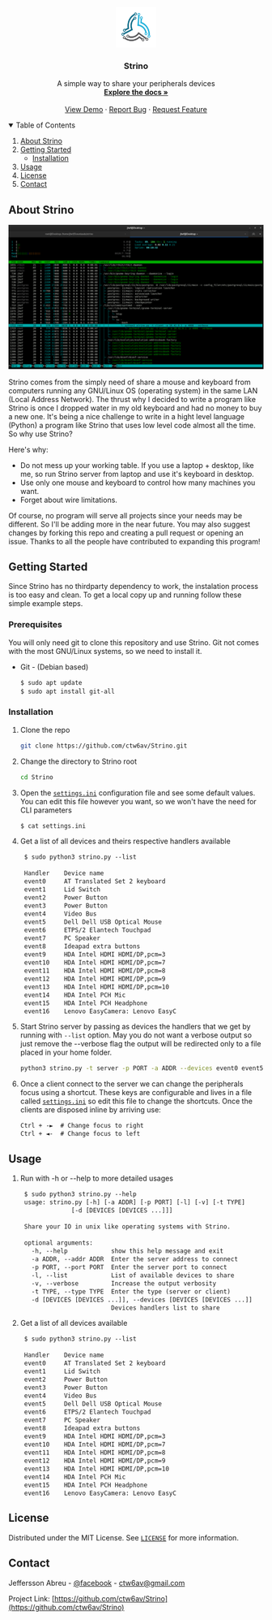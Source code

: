 <!-- PROJECT LOGO -->
<br />
<p align="center">
  <a href="https://github.com/ctw6av/Strino">
    <img src="external/logo.png" alt="Logo" width="80" height="80">
  </a>

  <h3 align="center">Strino</h3>

  <p align="center">
    A simple way to share your peripherals devices
    <br />
    <a href="https://github.com/ctw6av/Strino">
        <strong>Explore the docs »</strong>
    </a>
    <br />
    <br />
    <a href="https://github.com/ctw6av/Strino">View Demo</a>
    ·
    <a href="https://github.com/ctw6av/Strino/issues">Report Bug</a>
    ·
    <a href="https://github.com/ctw6av/Strino/issues">Request Feature</a>
  </p>


<!-- TABLE OF CONTENTS -->
<details open="open">
  <summary>Table of Contents</summary>
  <ol>
    <li>
      <a href="#about-the-project">About Strino</a>
    </li>
    <li>
      <a href="#getting-started">Getting Started</a>
      <ul>
        <li><a href="#installation">Installation</a></li>
      </ul>
    </li>
    <li><a href="#usage">Usage</a></li>
    <li><a href="#license">License</a></li>
    <li><a href="#contact">Contact</a></li>
  </ol>
</details>



<!-- ABOUT THE PROJECT -->
## About Strino

![Strino](external/image1.png)

Strino comes from the simply need of share a mouse and keyboard from computers running any GNU/Linux OS 
(operating system) in the same LAN (Local Address Network). The thrust why I decided to write a program like Strino is
once I dropped water in my old keyboard and had no money to buy a new one. It's being a nice challenge to write in a hight
level language (Python) a program like Strino that uses low level code almost all the time. So why use Strino?

Here's why:
* Do not mess up your working table. If you use a laptop + desktop, like me, so run Strino server from laptop and use it's keyboard
  in desktop.
* Use only one mouse and keyboard to control how many machines you want.
* Forget about wire limitations.

Of course, no program will serve all projects since your needs may be different. So I'll be adding more in the near 
future. You may also suggest changes by forking this repo and creating a pull request or opening an issue. Thanks to 
all the people have contributed to expanding this program!

<!-- GETTING STARTED -->
## Getting Started

Since Strino has no thirdparty dependency to work, the instalation process is too easy and clean.
To get a local copy up and running follow these simple example steps.

### Prerequisites

You will only need git to clone this repository and use Strino. Git not comes with the most GNU/Linux systems, so we need to install it.
* Git - (Debian based)
  ```sh
  $ sudo apt update
  $ sudo apt install git-all
  ```

### Installation

1. Clone the repo
   ```sh
   git clone https://github.com/ctw6av/Strino.git
   ```
2. Change the directory to Strino root
   ```sh
   cd Strino
   ```

3. Open the [```settings.ini```](https://github.com/ctw6av/Strino/blob/master/settings.ini) configuration file and see 
   some default values. You can edit this file however you want, so we won't have the need for CLI parameters   
   ```sh
   $ cat settings.ini
   ```
   
4. Get a list of all devices and theirs respective handlers available
   ```
    $ sudo python3 strino.py --list 
   
    Handler    Device name
    event0     AT Translated Set 2 keyboard
    event1     Lid Switch
    event2     Power Button
    event3     Power Button
    event4     Video Bus
    event5     Dell Dell USB Optical Mouse
    event6     ETPS/2 Elantech Touchpad
    event7     PC Speaker
    event8     Ideapad extra buttons
    event9     HDA Intel HDMI HDMI/DP,pcm=3
    event10    HDA Intel HDMI HDMI/DP,pcm=7
    event11    HDA Intel HDMI HDMI/DP,pcm=8
    event12    HDA Intel HDMI HDMI/DP,pcm=9
    event13    HDA Intel HDMI HDMI/DP,pcm=10
    event14    HDA Intel PCH Mic
    event15    HDA Intel PCH Headphone
    event16    Lenovo EasyCamera: Lenovo EasyC
   
   ```
   
5. Start Strino server by passing as devices the handlers that we get by running with ```--list``` option. May you do not 
   want a verbose output so just remove the --verbose flag the output will be 
   redirected only to a file placed in your home folder.
   ```sh
   python3 strino.py -t server -p PORT -a ADDR --devices event0 event5 --verbose
   ```

6. Once a client connect to the server we can change the peripherals focus using a shortcut. These keys are configurable
   and lives in a file called [```settings.ini```](https://github.com/ctw6av/Strino/blob/master/settings.ini) so edit this file to change
   the shortcuts. Once the clients are disposed inline by arriving use:
   ```
   Ctrl + -►  # Change focus to right
   Ctrl + ◄-  # Change focus to left   
   ```
   

<!-- USAGE EXAMPLES -->
## Usage

1. Run with -h or --help to more detailed usages
   ```
    $ sudo python3 strino.py --help
    usage: strino.py [-h] [-a ADDR] [-p PORT] [-l] [-v] [-t TYPE]
                 [-d [DEVICES [DEVICES ...]]]

    Share your IO in unix like operating systems with Strino.
    
    optional arguments:
      -h, --help            show this help message and exit
      -a ADDR, --addr ADDR  Enter the server address to connect
      -p PORT, --port PORT  Enter the server port to connect
      -l, --list            List of available devices to share
      -v, --verbose         Increase the output verbosity
      -t TYPE, --type TYPE  Enter the type (server or client)
      -d [DEVICES [DEVICES ...]], --devices [DEVICES [DEVICES ...]]
                            Devices handlers list to share

   ```

2. Get a list of all devices available
   ```
    $ sudo python3 strino.py --list 
   
    Handler    Device name
    event0     AT Translated Set 2 keyboard
    event1     Lid Switch
    event2     Power Button
    event3     Power Button
    event4     Video Bus
    event5     Dell Dell USB Optical Mouse
    event6     ETPS/2 Elantech Touchpad
    event7     PC Speaker
    event8     Ideapad extra buttons
    event9     HDA Intel HDMI HDMI/DP,pcm=3
    event10    HDA Intel HDMI HDMI/DP,pcm=7
    event11    HDA Intel HDMI HDMI/DP,pcm=8
    event12    HDA Intel HDMI HDMI/DP,pcm=9
    event13    HDA Intel HDMI HDMI/DP,pcm=10
    event14    HDA Intel PCH Mic
    event15    HDA Intel PCH Headphone
    event16    Lenovo EasyCamera: Lenovo EasyC
   
   ```


<!-- LICENSE -->
## License

Distributed under the MIT License. See [`LICENSE`](https://github.com/ctw6av/Strino/blob/master/LICENCE.md) for more information.

<!-- CONTACT -->
## Contact

Jeffersson Abreu - [@facebook](https://www.facebook.com/jeffersson.abreu) - ctw6av@gmail.com

Project Link: [https://github.com/ctw6av/Strino](https://github.com/ctw6av/Strino)

